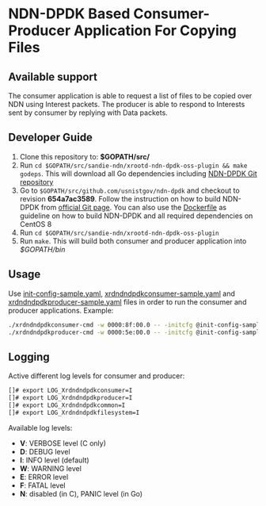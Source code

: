 # NDN-DPDK Based Consumer-Producer Application For Copying Files

## Available support
The consumer application is able to request a list of files to be copied over NDN using Interest packets. The producer is able to respond to Interests sent by consumer by replying with Data packets.

## Developer Guide

1. Clone this repository to: **$GOPATH/src/**
2. Run `cd $GOPATH/src/sandie-ndn/xrootd-ndn-dpdk-oss-plugin && make godeps`. This will download all Go dependencies including [NDN-DPDK Git repository](https://github.com/usnistgov/ndn-dpdk)
3. Go to `$GOPATH/src/github.com/usnistgov/ndn-dpdk` and checkout to revision **654a7ac3589**. Follow the instruction on how to build NDN-DPDK from [official Git page](https://github.com/usnistgov/ndn-dpdk). You can also use the [Dockerfile](./docker/Dockerfile) as guideline on how to build NDN-DPDK and all required dependencies on CentOS 8
4. Run `cd $GOPATH/src/sandie-ndn/xrootd-ndn-dpdk-oss-plugin`
5. Run `make`. This will build both consumer and producer application into *$GOPATH/bin*

## Usage

Use [init-config-sample.yaml](./init-config-sample.yaml), [xrdndndpdkconsumer-sample.yaml](./xrdndndpdkconsumer-sample.yaml) and [xrdndndpdkproducer-sample.yaml](./xrdndndpdkproducer-sample.yaml) files in order to run the consumer and producer applications. Example:

```bash
./xrdndndpdkconsumer-cmd -w 0000:8f:00.0 -- -initcfg @init-config-sample.yaml -initcfgconsumer @xrdndndpdkconsumer-sample.yaml
./xrdndndpdkproducer-cmd -w 0000:5e:00.0 -- -initcfg @init-config-sample.yaml -initcfgproducer @xrdndndpdkproducer-sample.yaml
```

## Logging

Active different log levels for consumer and producer:
```bash
[]# export LOG_Xrdndndpdkconsumer=I
[]# export LOG_Xrdndndpdkproducer=I
[]# export LOG_Xrdndndpdkcommon=I
[]# export LOG_Xrdndndpdkfilesystem=I
```

Available log levels:

* **V**: VERBOSE level (C only)
* **D**: DEBUG level
* **I**: INFO level (default)
* **W**: WARNING level
* **E**: ERROR level
* **F**: FATAL level
* **N**: disabled (in C), PANIC level (in Go)
